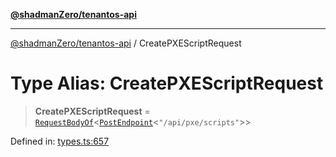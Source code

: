 [**@shadmanZero/tenantos-api**](../README.md)

***

[@shadmanZero/tenantos-api](../globals.md) / CreatePXEScriptRequest

# Type Alias: CreatePXEScriptRequest

> **CreatePXEScriptRequest** = [`RequestBodyOf`](RequestBodyOf.md)\<[`PostEndpoint`](PostEndpoint.md)\<`"/api/pxe/scripts"`\>\>

Defined in: [types.ts:657](https://github.com/shadmanZero/tenantos-api/blob/1519ecac4035082956b06ca1cf266b8ad4cc7904/src/types.ts#L657)
